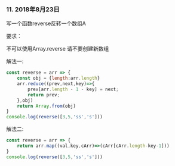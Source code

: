 ### 11. 2018年8月23日
写一个函数reverse反转一个数组A

要求：

不可以使用Array.reverse
请不要创建新数组

解法一:
```js
const reverse = arr => {
    const obj = {length:arr.length}
    arr.reduce((prev,next,key)=>{
        prev[arr.length - 1 - key] = next;
        return prev;
    },obj)
    return Array.from(obj)
}
console.log(reverse([3,5,'ss','s']))

```
解法二:
```js
const reverse = arr => {
    return arr.map((val,key,cArr)=>(cArr[cArr.length-key-1]))
}
console.log(reverse([3,5,'ss','s']))
```